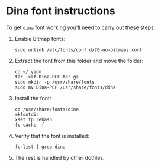 # Dina font instructions

To get `dina` font working you'll need to carry out these steps:

1. Enable Bitmap fonts:

    ```
    sudo unlink /etc/fonts/conf.d/70-no-bitmaps.conf
    ```

2. Extract the font from this folder and move the folder:
    ```
    cd ~/.yadm
    tar -xzf Dina-PCF.tar.gz
    sudo mkdir -p /usr/share/fonts
    sudo mv Dina-PCF /usr/share/fonts/dina
    ```

3. Install the font:
    ```
    cd /usr/share/fonts/dina
    mkfontdir
    xset fp rehash
    fc-cache -f
    ```

4. Verify that the font is installed:
    ```
    fc-list | grep dina
    ```

5. The rest is handled by other dotfiles.
